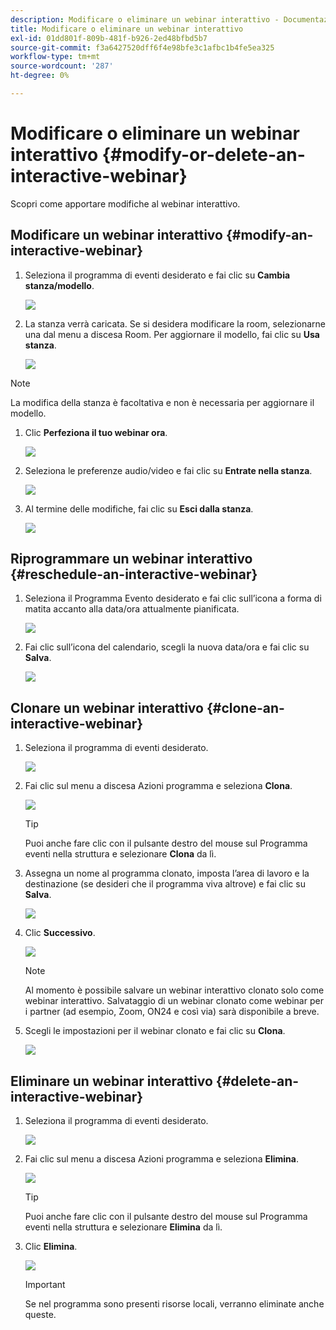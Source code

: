 ```yaml
---
description: Modificare o eliminare un webinar interattivo - Documentazione di Marketo - Documentazione del prodotto
title: Modificare o eliminare un webinar interattivo
exl-id: 01dd801f-809b-481f-b926-2ed48bfbd5b7
source-git-commit: f3a6427520dff6f4e98bfe3c1afbc1b4fe5ea325
workflow-type: tm+mt
source-wordcount: '287'
ht-degree: 0%

---
```


# Modificare o eliminare un webinar interattivo {#modify-or-delete-an-interactive-webinar}

Scopri come apportare modifiche al webinar interattivo.

## Modificare un webinar interattivo {#modify-an-interactive-webinar}

1. Seleziona il programma di eventi desiderato e fai clic su **Cambia stanza/modello**.

   ![](assets/modify-or-delete-an-interactive-webinar-1.png)

1. La stanza verrà caricata. Se si desidera modificare la room, selezionarne una dal menu a discesa Room. Per aggiornare il modello, fai clic su **Usa stanza**.

   ![](assets/modify-or-delete-an-interactive-webinar-2.png)

>[!NOTE]
>
>La modifica della stanza è facoltativa e non è necessaria per aggiornare il modello.

1. Clic **Perfeziona il tuo webinar ora**.

   ![](assets/modify-or-delete-an-interactive-webinar-3.png)

1. Seleziona le preferenze audio/video e fai clic su **Entrate nella stanza**.

   ![](assets/modify-or-delete-an-interactive-webinar-4.png)

1. Al termine delle modifiche, fai clic su **Esci dalla stanza**.

   ![](assets/modify-or-delete-an-interactive-webinar-5.png)

## Riprogrammare un webinar interattivo {#reschedule-an-interactive-webinar}

1. Seleziona il Programma Evento desiderato e fai clic sull’icona a forma di matita accanto alla data/ora attualmente pianificata.

   ![](assets/modify-or-delete-an-interactive-webinar-6.png)

1. Fai clic sull’icona del calendario, scegli la nuova data/ora e fai clic su **Salva**.

   ![](assets/modify-or-delete-an-interactive-webinar-7.png)

## Clonare un webinar interattivo {#clone-an-interactive-webinar}

1. Seleziona il programma di eventi desiderato.

   ![](assets/modify-or-delete-an-interactive-webinar-8.png)

1. Fai clic sul menu a discesa Azioni programma e seleziona **Clona**.

   ![](assets/modify-or-delete-an-interactive-webinar-9.png)

   >[!TIP]
   >
   >Puoi anche fare clic con il pulsante destro del mouse sul Programma eventi nella struttura e selezionare **Clona** da lì.

1. Assegna un nome al programma clonato, imposta l’area di lavoro e la destinazione (se desideri che il programma viva altrove) e fai clic su **Salva**.

   ![](assets/modify-or-delete-an-interactive-webinar-10.png)

1. Clic **Successivo**.

   ![](assets/modify-or-delete-an-interactive-webinar-11.png)

   >[!NOTE]
   >
   >Al momento è possibile salvare un webinar interattivo clonato solo come webinar interattivo. Salvataggio di un webinar clonato come webinar per i partner (ad esempio, Zoom, ON24 e così via) sarà disponibile a breve.

1. Scegli le impostazioni per il webinar clonato e fai clic su **Clona**.

   ![](assets/modify-or-delete-an-interactive-webinar-12.png)

## Eliminare un webinar interattivo {#delete-an-interactive-webinar}

1. Seleziona il programma di eventi desiderato.

   ![](assets/modify-or-delete-an-interactive-webinar-13.png)

1. Fai clic sul menu a discesa Azioni programma e seleziona **Elimina**.

   ![](assets/modify-or-delete-an-interactive-webinar-14.png)

   >[!TIP]
   >
   >Puoi anche fare clic con il pulsante destro del mouse sul Programma eventi nella struttura e selezionare **Elimina** da lì.

1. Clic **Elimina**.

   ![](assets/modify-or-delete-an-interactive-webinar-15.png)

   >[!IMPORTANT]
   >
   >Se nel programma sono presenti risorse locali, verranno eliminate anche queste.
